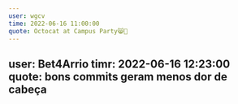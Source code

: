 ```yaml
---
user: wgcv
time: 2022-06-16 11:00:00  
quote: Octocat at Campus Party😸🐙
---
```

user: Bet4Arrio
timr: 2022-06-16 12:23:00
quote: bons commits geram menos dor de cabeça
---
